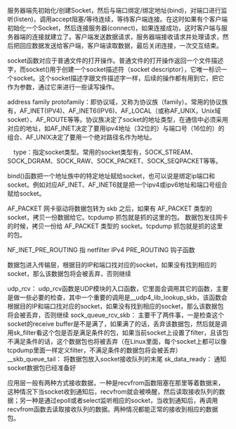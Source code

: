 服务器端先初始化/创建Socket，然后与端口绑定/绑定地址(bind)，对端口进行监听(listen)，调用accept阻塞/等待连续，等待客户端连接。在这时如果有个客户端初始化一个Socket，然后连接服务器(connect)，如果连接成功，这时客户端与服务器端的连接就建立了。客户端发送数据请求，服务器端接收请求并处理请求，然后把回应数据发送给客户端，客户端读取数据，最后关闭连接，一次交互结束。



socket函数对应于普通文件的打开操作。普通文件的打开操作返回一个文件描述字，而socket()用于创建一个socket描述符（socket descriptor），它唯一标识一个socket。这个socket描述字跟文件描述字一样，后续的操作都有用到它，把它作为参数，通过它来进行一些读写操作。

address family
protofamily：即协议域，又称为协议族（family）。常用的协议族有，AF_INET(IPV4)、AF_INET6(IPV6)、AF_LOCAL（或称AF_UNIX，Unix域socket）、AF_ROUTE等等。协议族决定了socket的地址类型，在通信中必须采用对应的地址，如AF_INET决定了要用ipv4地址（32位的）与端口号（16位的）的组合、AF_UNIX决定了要用一个绝对路径名作为地址。

　type：指定socket类型。常用的socket类型有，SOCK_STREAM、SOCK_DGRAM、SOCK_RAW、SOCK_PACKET、SOCK_SEQPACKET等等。


bind()函数把一个地址族中的特定地址赋给socket，也可以说是绑定ip端口和socket。例如对应AF_INET、AF_INET6就是把一个ipv4或ipv6地址和端口号组合赋给socket。


AF_PACKET
网卡驱动将数据包转为 skb 之后，如果有 AF_PACKET 类型的 socket，拷贝一份数据给它。tcpdump 抓包就是抓的这里的包。
数据包发往网卡的时候，拷贝一份给 AF_PACKET 类型的 socket。tcpdump 抓包就是抓的这里的包。


NF_INET_PRE_ROUTING 指 netfilter IPv4 PRE_ROUTING 钩子函数

数据包进入传输层，根据目的IP和端口找对应的socket，如果没有找到相应的socket，那么该数据包将会被丢弃，否则继续

udp_rcv： udp_rcv函数是UDP模块的入口函数，它里面会调用其它的函数，主要是做一些必要的检查，其中一个重要的调用是__udp4_lib_lookup_skb，该函数会根据目的IP和端口找对应的socket，如果没有找到相应的socket，那么该数据包将会被丢弃，否则继续
sock_queue_rcv_skb： 主要干了两件事，一是检查这个socket的receive buffer是不是满了，如果满了的话，丢弃该数据包，然后就是调用sk_filter看这个包是否是满足条件的包，如果当前socket上设置了filter，且该包不满足条件的话，这个数据包也将被丢弃（在Linux里面，每个socket上都可以像tcpdump里面一样定义filter，不满足条件的数据包将会被丢弃）
__skb_queue_tail： 将数据包放入socket接收队列的末尾
sk_data_ready： 通知socket数据包已经准备好


应用层一般有两种方式接收数据，一种是recvfrom函数阻塞在那里等着数据来，这种情况下当socket收到通知后，recvfrom就会被唤醒，然后读取接收队列的数据；另一种是通过epoll或者select监听相应的socket，当收到通知后，再调用recvfrom函数去读取接收队列的数据。两种情况都能正常的接收到相应的数据包。